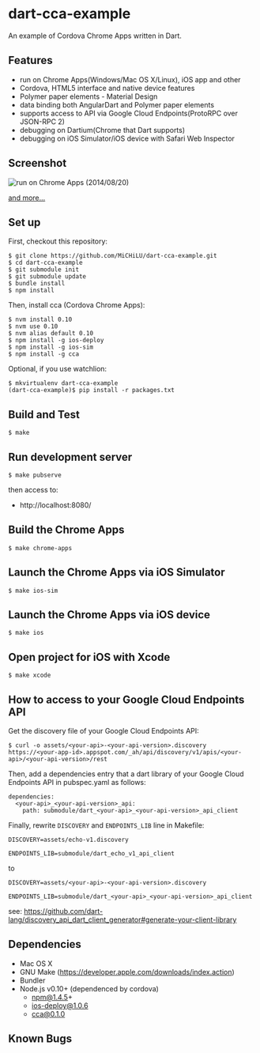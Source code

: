 dart-cca-example
================

An example of Cordova Chrome Apps written in Dart.

Features
--------

* run on Chrome Apps(Windows/Mac OS X/Linux), iOS app and other
* Cordova, HTML5 interface and native device features
* Polymer paper elements - Material Design
* data binding both AngularDart and Polymer paper elements
* supports access to API via Google Cloud Endpoints(ProtoRPC over JSON-RPC 2)
* debugging on Dartium(Chrome that Dart supports)
* debugging on iOS Simulator/iOS device with Safari Web Inspector

Screenshot
----------

![run on Chrome Apps (2014/08/20)](https://cloud.githubusercontent.com/assets/15713/3974912/386eb7dc-27fd-11e4-8602-92beb922ef23.png)

[and more...](https://github.com/MiCHiLU/dart-cca-example/wiki/screenshot)

Set up
------

First, checkout this repository:

    $ git clone https://github.com/MiCHiLU/dart-cca-example.git
    $ cd dart-cca-example
    $ git submodule init
    $ git submodule update
    $ bundle install
    $ npm install

Then, install cca (Cordova Chrome Apps):

    $ nvm install 0.10
    $ nvm use 0.10
    $ nvm alias default 0.10
    $ npm install -g ios-deploy
    $ npm install -g ios-sim
    $ npm install -g cca

Optional, if you use watchlion:

    $ mkvirtualenv dart-cca-example
    (dart-cca-example)$ pip install -r packages.txt

Build and Test
--------------

    $ make

Run development server
----------------------

    $ make pubserve

then access to:

* http://localhost:8080/

Build the Chrome Apps
---------------------

    $ make chrome-apps

Launch the Chrome Apps via iOS Simulator
----------------------------------------

    $ make ios-sim

Launch the Chrome Apps via iOS device
-------------------------------------

    $ make ios

Open project for iOS with Xcode
-------------------------------

    $ make xcode

How to access to your Google Cloud Endpoints API
------------------------------------------------

Get the discovery file of your Google Cloud Endpoints API:

    $ curl -o assets/<your-api>-<your-api-version>.discovery https://<your-app-id>.appspot.com/_ah/api/discovery/v1/apis/<your-api>/<your-api-version>/rest

Then, add a dependencies entry that a dart library of your Google Cloud Endpoints API in pubspec.yaml as follows:

    dependencies:
      <your-api>_<your-api-version>_api:
        path: submodule/dart_<your-api>_<your-api-version>_api_client

Finally, rewrite `DISCOVERY` and `ENDPOINTS_LIB` line in Makefile:

    DISCOVERY=assets/echo-v1.discovery

    ENDPOINTS_LIB=submodule/dart_echo_v1_api_client

to

    DISCOVERY=assets/<your-api>-<your-api-version>.discovery

    ENDPOINTS_LIB=submodule/dart_<your-api>_<your-api-version>_api_client

see: https://github.com/dart-lang/discovery_api_dart_client_generator#generate-your-client-library

Dependencies
------------

* Mac OS X
* GNU Make (https://developer.apple.com/downloads/index.action)
* Bundler
* Node.js v0.10+ (dependenced by cordova)
  * npm@1.4.5+
  * ios-deploy@1.0.6
  * cca@0.1.0

Known Bugs
----------

